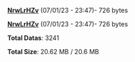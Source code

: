 [**NrwLrHZv**](/data/NrwLrHZv.txt) (07/01/23 - 23:47)- 726 bytes

[**NrwLrHZv**](/data/NrwLrHZv.txt) (07/01/23 - 23:47)- 726 bytes

**Total Datas**: 3241

**Total Size**: 20.62 MB / 20.6 MB